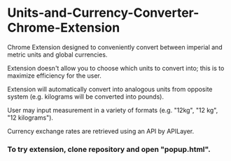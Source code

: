 # Units-and-Currency-Converter-Chrome-Extension

Chrome Extension designed to conveniently convert between imperial and metric units and global currencies.

Extension doesn't allow you to choose which units to convert into; this is to maximize efficiency for the user.

Extension will automatically convert into analogous units from opposite system (e.g. kilograms will be converted into pounds).

User may input measurement in a variety of formats (e.g. "12kg", "12 kg", "12 kilograms").

Currency exchange rates are retrieved using an API by APILayer. 

### To try extension, clone repository and open "popup.html".
